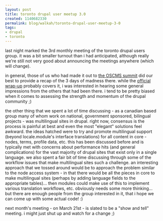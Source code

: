 ```yaml
--- 
layout: post
title: toronto drupal user meetup 3.0
created: 1140682330
permalink: blog/walkah/toronto-drupal-user-meetup-3-0
tags: 
- drupal
- toronto
---
```

<p>last night marked the 3rd monthly meeting of the toronto drupal users group. it was a bit smaller turnout than i had anticipated, although really we're still not very good about announcing the meetings anywhere (which will change). </p>

<p>in general, those of us who had made it out to <a href="http://www.oscms-summit.org/">the OSCMS summit</a> did our best to provide a recap of the 3 days of madness there. while the <a href="http://drupal.org/node/50156">official wrap-up</a> probably covers it, i was interested in hearing some general impressions from the others that had been there. i tend to be pretty biased when it comes to assessing the strength and momentum of the drupal community ;)</p>

<p>the other thing that we spent a lot of time discussing - as a canadian based group many of whom work on national, government sponsored, bilingual projects - was multilingual sites in drupal. right now, consensus is the process is painful at best and even the most "elegant" solutions feel awkward.  the ideas hatched were to try and promote multilingual support (beyond locale.module's interface translations) for all content in core - nodes, terms, profile data, etc. this has been discussed before and is typically met with concerns about performance hits (and general complications) for the vast majority of drupal sites that exist only in a single language. we also spent a fair bit of time discussing through some of the workflow issues that make multilingual sites such a challenge. an interesting approach that we tossed around would be to approach the problem similar to the node access system - in that there would be all the pieces in core to make multilingual sites (perhaps by adding language fields to the appropriate tables)... then modules could make use of this to implement various translation workflows, etc. obviously needs some more thinking... but there are enough people from the group interested in it, that i hope we can come up with some actual code! :)</p>

<p>next month's meeting - on March 21st - is slated to be a "show and tell" meeting. i might just shut up and watch for a change ;) </p>
